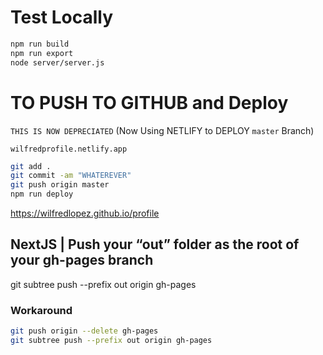 # Test Locally

```bash
npm run build
npm run export
node server/server.js
```

# TO PUSH TO GITHUB and Deploy

`THIS IS NOW DEPRECIATED` (Now Using NETLIFY to DEPLOY `master` Branch)

`wilfredprofile.netlify.app`

```bash
git add .
git commit -am "WHATEREVER"
git push origin master
npm run deploy
```

https://wilfredlopez.github.io/profile

## NextJS | Push your “out” folder as the root of your gh-pages branch

git subtree push --prefix out origin gh-pages

### Workaround

```bash
git push origin --delete gh-pages
git subtree push --prefix out origin gh-pages
```
